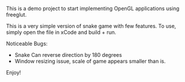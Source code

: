 This is a demo project to start implementing OpenGL applications
using freeglut. 

This is a very simple version of snake game with few features. 
To use, simply open the file in xCode and build + run.

Noticeable Bugs:
  - Snake Can reverse direction by 180 degrees
  - Window resizing issue, scale of game appears smaller than is.
  
  
  Enjoy!
